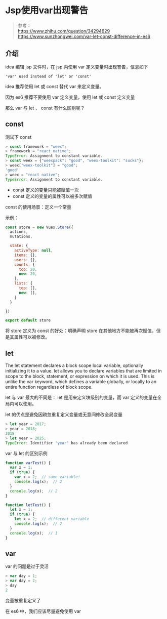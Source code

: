 # Jsp使用var出现警告


> 参考：  
> https://www.zhihu.com/question/34294629  
> https://www.sunzhongwei.com/var-let-const-difference-in-es6


## 介绍

idea 编辑 jsp 文件时，在 jsp 内使用 var 定义变量时出现警告，信息如下

```
'var' used instead of 'let' or 'const'
```

idea 推荐使用 let 或 const 替代 var 来定义变量。

因为 es6 推荐不要使用 var 定义变量，使用 let 或 const 定义变量

那么 var 与 let 、 const 有什么区别呢？

## const

测试下 const

```js
> const framework = "weex";
> framework = "react native";
TypeError: Assignment to constant variable.
> const weex = {"weexpack": "good", "weex-toolkit": "sucks"};
> weex["weex-toolkit"] = "good";
'good'
> weex = "react native";
TypeError: Assignment to constant variable.
```

- const 定义的变量只能被赋值一次
- const 定义的变量的属性可以被多次赋值

const 的使用场景：定义一个常量

示例：

```js
const store = new Vuex.Store({
  actions,
  mutations,

  state: {
    activeType: null,
    items: {},
    users: {},
    counts: {
      top: 20,
      new: 20,
    },
    lists: {
      top: [],
      new: [],
    }
  }

})

export default store
```

将 store 定义为 const 的好处：明确声明 store 在其他地方不能被再次赋值，但是其属性可以被修改。

## let

The let statement declares a block scope local variable, optionally initializing it to a value. let allows you to declare variables that are limited in scope to the block, statement, or expression on which it is used. This is unlike the var keyword, which defines a variable globally, or locally to an entire function regardless of block scope.

let 与 var 最大的不同是： let 是用来定义块级别的变量，而 var 定义的变量在全局内可以使用。

let 的优点是避免因疏忽重复定义变量或无意间修改全局变量

```js
> let year = 2017;
> year = 2018;
2018
> let year = 2025;
TypeError: Identifier 'year' has already been declared
```

var 与 let 的区别示例

```js
function varTest() {
  var x = 1;
  if (true) {
    var x = 2;  // same variable!
    console.log(x);  // 2
  }
  console.log(x);  // 2
}

function letTest() {
  let x = 1;
  if (true) {
    let x = 2;  // different variable
    console.log(x);  // 2
  }
  console.log(x);  // 1
}
```

## var

var 的问题是过于灵活

```js
> var day = 1;
> var day = 2;
> day
2
```

变量被重复定义了

在 es6 中，我们应该尽量避免使用 var
